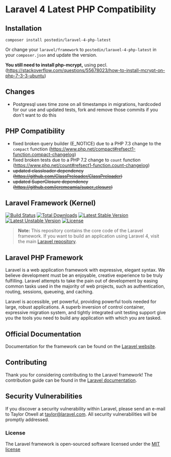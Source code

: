 # Laravel 4 Latest PHP Compatibility

## Installation

`composer install postedin/laravel-4-php-latest`

Or change your `laravel/framework` to `postedin/laravel-4-php-latest` in your `composer.json` and update the version.

**You still need to install php-mcrypt,** using pecl. (https://stackoverflow.com/questions/55678023/how-to-install-mcrypt-on-php-7-3-3-ubuntu)

## Changes

- Postgresql uses time zone on all timestamps in migrations, hardcoded for our use and updated tests, fork and remove those commits if you don't want to do this

## PHP Compatibility

- fixed broken query builder (E_NOTICE) due to a PHP 7.3 change to the `compact` function (https://www.php.net/compact#refsect1-function.compact-changelog)
- fixed broken tests due to a PHP 7.2 change to `count` function (https://www.php.net/count#refsect1-function.count-changelog)
- ~~updated classloader dependency (https://github.com/ClassPreloader/ClassPreloader)~~
- ~~updated SuperClosure dependency (https://github.com/jeremeamia/super_closure)~~





## Laravel Framework (Kernel)

[![Build Status](https://travis-ci.org/laravel/framework.svg)](https://travis-ci.org/laravel/framework)
[![Total Downloads](https://poser.pugx.org/laravel/framework/d/total.svg)](https://packagist.org/packages/laravel/framework)
[![Latest Stable Version](https://poser.pugx.org/laravel/framework/v/stable.svg)](https://packagist.org/packages/laravel/framework)
[![Latest Unstable Version](https://poser.pugx.org/laravel/framework/v/unstable.svg)](https://packagist.org/packages/laravel/framework)
[![License](https://poser.pugx.org/laravel/framework/license.svg)](https://packagist.org/packages/laravel/framework)

> **Note:** This repository contains the core code of the Laravel framework. If you want to build an application using Laravel 4, visit the main [Laravel repository](https://github.com/laravel/laravel).

## Laravel PHP Framework

Laravel is a web application framework with expressive, elegant syntax. We believe development must be an enjoyable, creative experience to be truly fulfilling. Laravel attempts to take the pain out of development by easing common tasks used in the majority of web projects, such as authentication, routing, sessions, queueing, and caching.

Laravel is accessible, yet powerful, providing powerful tools needed for large, robust applications. A superb inversion of control container, expressive migration system, and tightly integrated unit testing support give you the tools you need to build any application with which you are tasked.

## Official Documentation

Documentation for the framework can be found on the [Laravel website](http://laravel.com/docs).

## Contributing

Thank you for considering contributing to the Laravel framework! The contribution guide can be found in the [Laravel documentation](http://laravel.com/docs/contributions).

## Security Vulnerabilities

If you discover a security vulnerability within Laravel, please send an e-mail to Taylor Otwell at taylor@laravel.com. All security vulnerabilities will be promptly addressed.

### License

The Laravel framework is open-sourced software licensed under the [MIT license](http://opensource.org/licenses/MIT)
